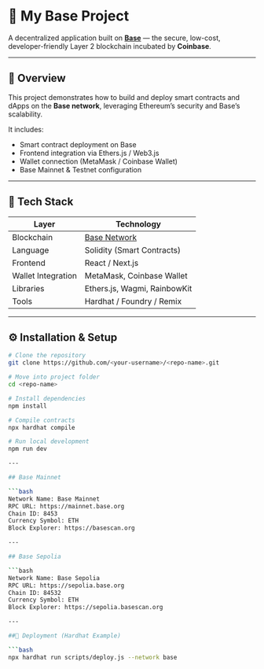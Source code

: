 # 🚀 My Base Project

A decentralized application built on **[Base](https://base.org)** — the secure, low-cost, developer-friendly Layer 2 blockchain incubated by **Coinbase**.

---

## 🧠 Overview

This project demonstrates how to build and deploy smart contracts and dApps on the **Base network**, leveraging Ethereum’s security and Base’s scalability.

It includes:
- Smart contract deployment on Base
- Frontend integration via Ethers.js / Web3.js
- Wallet connection (MetaMask / Coinbase Wallet)
- Base Mainnet & Testnet configuration

---

## 🧩 Tech Stack

| Layer | Technology |
|-------|-------------|
| Blockchain | [Base Network](https://base.org) |
| Language | Solidity (Smart Contracts) |
| Frontend | React / Next.js |
| Wallet Integration | MetaMask, Coinbase Wallet |
| Libraries | Ethers.js, Wagmi, RainbowKit |
| Tools | Hardhat / Foundry / Remix |

---

## ⚙️ Installation & Setup

```bash
# Clone the repository
git clone https://github.com/<your-username>/<repo-name>.git

# Move into project folder
cd <repo-name>

# Install dependencies
npm install

# Compile contracts
npx hardhat compile

# Run local development
npm run dev

---

## Base Mainnet 

```bash
Network Name: Base Mainnet
RPC URL: https://mainnet.base.org
Chain ID: 8453
Currency Symbol: ETH
Block Explorer: https://basescan.org

---

## Base Sepolia

```bash
Network Name: Base Sepolia
RPC URL: https://sepolia.base.org
Chain ID: 84532
Currency Symbol: ETH
Block Explorer: https://sepolia.basescan.org

---

##🧱 Deployment (Hardhat Example)

```bash
npx hardhat run scripts/deploy.js --network base



